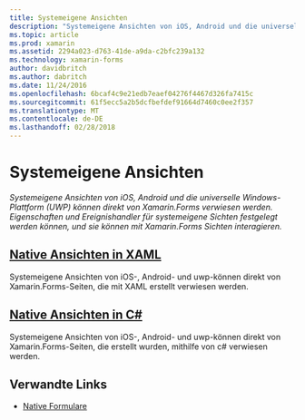 ```yaml
---
title: Systemeigene Ansichten
description: "Systemeigene Ansichten von iOS, Android und die universelle Windows-Plattform (UWP) können direkt von Xamarin.Forms verwiesen werden. Eigenschaften und Ereignishandler für systemeigene Sichten festgelegt werden können, und sie können mit Xamarin.Forms Sichten interagieren."
ms.topic: article
ms.prod: xamarin
ms.assetid: 2294a023-d763-41de-a9da-c2bfc239a132
ms.technology: xamarin-forms
author: davidbritch
ms.author: dabritch
ms.date: 11/24/2016
ms.openlocfilehash: 6bcaf4c9e21edb7eaef04276f4467d326fa7415c
ms.sourcegitcommit: 61f5ecc5a2b5dcfbefdef91664d7460c0ee2f357
ms.translationtype: MT
ms.contentlocale: de-DE
ms.lasthandoff: 02/28/2018
---
```

# <a name="native-views"></a>Systemeigene Ansichten

_Systemeigene Ansichten von iOS, Android und die universelle Windows-Plattform (UWP) können direkt von Xamarin.Forms verwiesen werden. Eigenschaften und Ereignishandler für systemeigene Sichten festgelegt werden können, und sie können mit Xamarin.Forms Sichten interagieren._

## <a name="native-views-in-xamlxamlmd"></a>[Native Ansichten in XAML](xaml.md)

Systemeigene Ansichten von iOS-, Android- und uwp-können direkt von Xamarin.Forms-Seiten, die mit XAML erstellt verwiesen werden.

## <a name="native-views-in-ccodemd"></a>[Native Ansichten in C#](code.md)

Systemeigene Ansichten von iOS-, Android- und uwp-können direkt von Xamarin.Forms-Seiten, die erstellt wurden, mithilfe von c# verwiesen werden.


## <a name="related-links"></a>Verwandte Links

- [Native Formulare](~/xamarin-forms/platform/native-forms.md)
